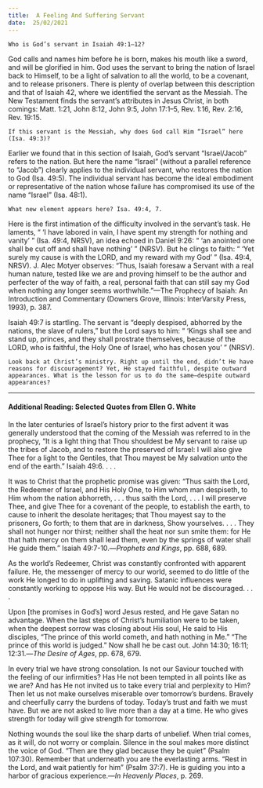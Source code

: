 ```yaml
---
title:  A Feeling And Suffering Servant 
date:  25/02/2021
---
```


`Who is God’s servant in Isaiah 49:1–12?`

God calls and names him before he is born, makes his mouth like a sword, and will be glorified in him. God uses the servant to bring the nation of Israel back to Himself, to be a light of salvation to all the world, to be a covenant, and to release prisoners. There is plenty of overlap between this description and that of Isaiah 42, where we identified the servant as the Messiah. The New Testament finds the servant’s attributes in Jesus Christ, in both comings: Matt. 1:21, John 8:12, John 9:5, John 17:1–5, Rev. 1:16, Rev. 2:16, Rev. 19:15.

`If this servant is the Messiah, why does God call Him “Israel” here (Isa. 49:3)?`

Earlier we found that in this section of Isaiah, God’s servant “Israel/Jacob” refers to the nation. But here the name “Israel” (without a parallel reference to “Jacob”) clearly applies to the individual servant, who restores the nation to God (Isa. 49:5). The individual servant has become the ideal embodiment or representative of the nation whose failure has compromised its use of the name “Israel” (Isa. 48:1).

`What new element appears here? Isa. 49:4, 7.`

Here is the first intimation of the difficulty involved in the servant’s task. He laments, “ ‘I have labored in vain, I have spent my strength for nothing and vanity’ ” (Isa. 49:4, NRSV), an idea echoed in Daniel 9:26: “ ‘an anointed one shall be cut off and shall have nothing’ ” (NRSV). But he clings to faith: “ ‘Yet surely my cause is with the LORD, and my reward with my God’ ” (Isa. 49:4, NRSV). J. Alec Motyer observes: “Thus, Isaiah foresaw a Servant with a real human nature, tested like we are and proving himself to be the author and perfecter of the way of faith, a real, personal faith that can still say my God when nothing any longer seems worthwhile.”—The Prophecy of Isaiah: An Introduction and Commentary (Downers Grove, Illinois: InterVarsity Press, 1993), p. 387.

Isaiah 49:7 is startling. The servant is “deeply despised, abhorred by the nations, the slave of rulers,” but the Lord says to him: “ ‘Kings shall see and stand up, princes, and they shall prostrate themselves, because of the LORD, who is faithful, the Holy One of Israel, who has chosen you’ ” (NRSV).

`Look back at Christ’s ministry. Right up until the end, didn’t He have reasons for discouragement? Yet, He stayed faithful, despite outward appearances. What is the lesson for us to do the same—despite outward appearances?`

---

#### Additional Reading: Selected Quotes from Ellen G. White

In the later centuries of Israel’s history prior to the first advent it was generally understood that the coming of the Messiah was referred to in the prophecy, “It is a light thing that Thou shouldest be My servant to raise up the tribes of Jacob, and to restore the preserved of Israel: I will also give Thee for a light to the Gentiles, that Thou mayest be My salvation unto the end of the earth.” Isaiah 49:6. . . .

It was to Christ that the prophetic promise was given: “Thus saith the Lord, the Redeemer of Israel, and His Holy One, to Him whom man despiseth, to Him whom the nation abhorreth, . . . thus saith the Lord, . . . I will preserve Thee, and give Thee for a covenant of the people, to establish the earth, to cause to inherit the desolate heritages; that Thou mayest say to the prisoners, Go forth; to them that are in darkness, Show yourselves. . . . They shall not hunger nor thirst; neither shall the heat nor sun smite them: for He that hath mercy on them shall lead them, even by the springs of water shall He guide them.” Isaiah 49:7-10.—_Prophets and Kings_, pp. 688, 689.

As the world’s Redeemer, Christ was constantly confronted with apparent failure. He, the messenger of mercy to our world, seemed to do little of the work He longed to do in uplifting and saving. Satanic influences were constantly working to oppose His way. But He would not be discouraged. . . .

Upon [the promises in God’s] word Jesus rested, and He gave Satan no advantage. When the last steps of Christ’s humiliation were to be taken, when the deepest sorrow was closing about His soul, He said to His disciples, “The prince of this world cometh, and hath nothing in Me.” “The prince of this world is judged.” Now shall he be cast out. John 14:30; 16:11; 12:31.—_The Desire of Ages_, pp. 678, 679.

In every trial we have strong consolation. Is not our Saviour touched with the feeling of our infirmities? Has He not been tempted in all points like as we are? And has He not invited us to take every trial and perplexity to Him? Then let us not make ourselves miserable over tomorrow’s burdens. Bravely and cheerfully carry the burdens of today. Today’s trust and faith we must have. But we are not asked to live more than a day at a time. He who gives strength for today will give strength for tomorrow.

Nothing wounds the soul like the sharp darts of unbelief. When trial comes, as it will, do not worry or complain. Silence in the soul makes more distinct the voice of God. “Then are they glad because they be quiet” (Psalm 107:30). Remember that underneath you are the everlasting arms. “Rest in the Lord, and wait patiently for him” (Psalm 37:7). He is guiding you into a harbor of gracious experience.—_In Heavenly Places_, p. 269.